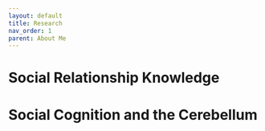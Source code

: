 ```yaml
---
layout: default
title: Research
nav_order: 1
parent: About Me
---
```


# Social Relationship Knowledge

# Social Cognition and the Cerebellum
